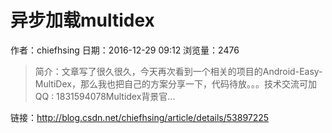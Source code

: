 # 异步加载multidex
作者：chiefhsing
日期：2016-12-29 09:12
浏览量：2476
> 简介：文章写了很久很久，今天再次看到一个相关的项目的Android-Easy-MultiDex，那么我也把自己的方案分享一下，代码待放。。。技术交流可加 QQ : 1831594078Multidex背景官...

 链接：http://blog.csdn.net/chiefhsing/article/details/53897225
